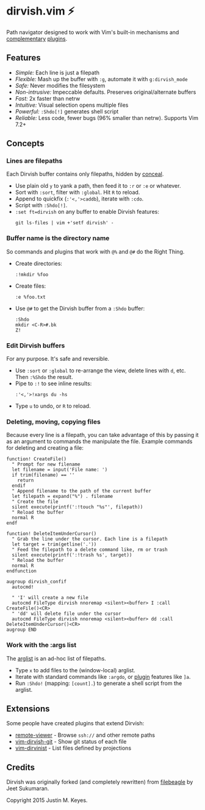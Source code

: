 dirvish.vim :zap:
=================

Path navigator designed to work with Vim's built-in mechanisms and
[complementary](https://github.com/tpope/vim-eunuch)
[plugins](https://github.com/tpope/vim-unimpaired).

Features
--------

- _Simple:_ Each line is just a filepath
- _Flexible:_ Mash up the buffer with `:g`, automate it with `g:dirvish_mode`
- _Safe:_ Never modifies the filesystem
- _Non-intrusive:_ Impeccable defaults. Preserves original/alternate buffers
- _Fast:_ 2x faster than netrw
- _Intuitive:_ Visual selection opens multiple files
- _Powerful:_ `:Shdo[!]` generates shell script
- _Reliable:_ Less code, fewer bugs (96% smaller than netrw). Supports Vim 7.2+

Concepts
--------

### Lines are filepaths

Each Dirvish buffer contains only filepaths, hidden by [conceal](https://neovim.io/doc/user/syntax.html#conceal).

- Use plain old `y` to yank a path, then feed it to `:r` or `:e` or whatever.
- Sort with `:sort`, filter with `:global`. Hit `R` to reload.
- Append to quickfix (`:'<,'>caddb`), iterate with `:cdo`.
- Script with `:Shdo[!]`.
- `:set ft=dirvish` on any buffer to enable Dirvish features:
  ```
  git ls-files | vim +'setf dirvish' -
  ```

### Buffer name is the directory name

So commands and plugins that work with `@%` and `@#` do the Right Thing.

- Create directories:
  ```
  :!mkdir %foo
  ```
- Create files:
  ```
  :e %foo.txt
  ```
- Use `@#` to get the Dirvish buffer from a `:Shdo` buffer:
  ```
  :Shdo
  mkdir <C-R>#.bk
  Z!
  ```

### Edit Dirvish buffers

For any purpose. It's safe and reversible.

- Use `:sort` or `:global` to re-arrange the view, delete lines with `d`, etc.
  Then `:%Shdo` the result.
- Pipe to `:!` to see inline results:
  ```
  :'<,'>!xargs du -hs
  ```
- Type `u` to undo, or `R` to reload.

### Deleting, moving, copying files

Because every line is a filepath, you can take advantage of this by passing it as an argument to commands the manipulate the file. Example commands for deleting and creating a file:

```vim
function! CreateFile()
  " Prompt for new filename
  let filename = input('File name: ')
  if trim(filename) == ''
    return
  endif
  " Append filename to the path of the current buffer
  let filepath = expand("%") . filename
  " Create the file
  silent execute(printf(':!touch "%s"', filepath))
  " Reload the buffer
  normal R
endf

function! DeleteItemUnderCursor()
  " Grab the line under the cursor. Each line is a filepath
  let target = trim(getline('.'))
  " Feed the filepath to a delete command like, rm or trash
  silent execute(printf(':!trash %s', target))
  " Reload the buffer
  normal R
endfunction

augroup dirvish_confif
  autocmd!

  " 'I' will create a new file
  autocmd FileType dirvish nnoremap <silent><buffer> I :call CreateFile()<CR>
  " 'dd' will delete file under the cursor
  autocmd FileType dirvish nnoremap <silent><buffer> dd :call DeleteItemUnderCursor()<CR>
augroup END
```

### Work with the :args list

The [arglist](https://neovim.io/doc/user/editing.html#arglist) is an ad-hoc list of filepaths.

- Type `x` to add files to the (window-local) arglist.
- Iterate with standard commands like `:argdo`, or [plugin](https://github.com/tpope/vim-unimpaired) features like `]a`.
- Run `:Shdo!` (mapping: `[count].`) to generate a shell script from the arglist.


Extensions
----------

Some people have created plugins that extend Dirvish:

- [remote-viewer](https://github.com/bounceme/remote-viewer) - Browse `ssh://` and other remote paths
- [vim-dirvish-git](https://github.com/kristijanhusak/vim-dirvish-git) - Show git status of each file
- [vim-dirvinist](https://github.com/fsharpasharp/vim-dirvinist) - List files defined by projections


Credits
-------

Dirvish was originally forked (and completely rewritten) from
[filebeagle](https://github.com/jeetsukumaran/vim-filebeagle) by Jeet Sukumaran.

Copyright 2015 Justin M. Keyes.
